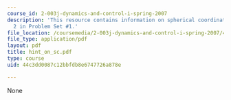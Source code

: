```yaml
---
course_id: 2-003j-dynamics-and-control-i-spring-2007
description: 'This resource contains information on spherical coordinates for Problem
  2 in Problem Set #1.'
file_location: /coursemedia/2-003j-dynamics-and-control-i-spring-2007/44c3dd0087c12bbfdb8e6747726a878e_hint_on_sc.pdf
file_type: application/pdf
layout: pdf
title: hint_on_sc.pdf
type: course
uid: 44c3dd0087c12bbfdb8e6747726a878e

---
```

None
